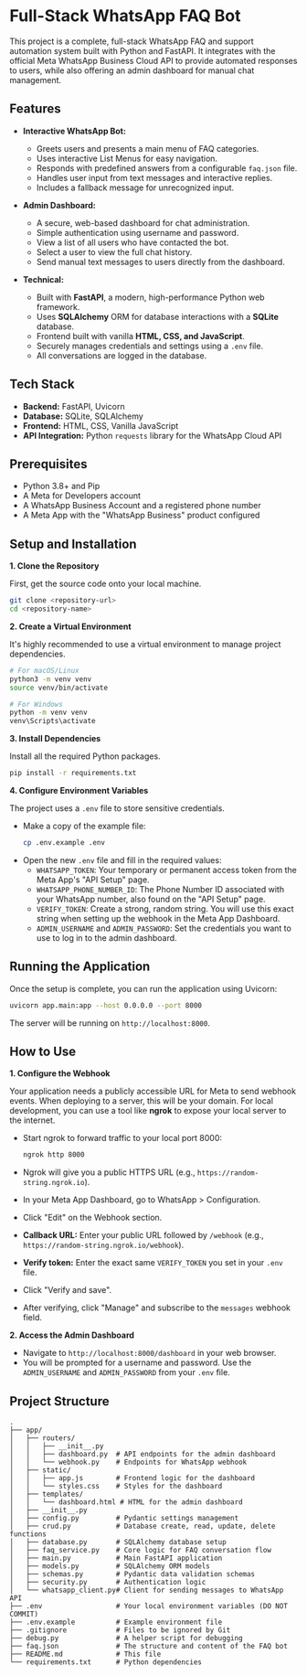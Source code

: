 # Full-Stack WhatsApp FAQ Bot

This project is a complete, full-stack WhatsApp FAQ and support automation system built with Python and FastAPI. It integrates with the official Meta WhatsApp Business Cloud API to provide automated responses to users, while also offering an admin dashboard for manual chat management.

## Features

- **Interactive WhatsApp Bot:**
  - Greets users and presents a main menu of FAQ categories.
  - Uses interactive List Menus for easy navigation.
  - Responds with predefined answers from a configurable `faq.json` file.
  - Handles user input from text messages and interactive replies.
  - Includes a fallback message for unrecognized input.

- **Admin Dashboard:**
  - A secure, web-based dashboard for chat administration.
  - Simple authentication using username and password.
  - View a list of all users who have contacted the bot.
  - Select a user to view the full chat history.
  - Send manual text messages to users directly from the dashboard.

- **Technical:**
  - Built with **FastAPI**, a modern, high-performance Python web framework.
  - Uses **SQLAlchemy** ORM for database interactions with a **SQLite** database.
  - Frontend built with vanilla **HTML, CSS, and JavaScript**.
  - Securely manages credentials and settings using a `.env` file.
  - All conversations are logged in the database.

## Tech Stack

- **Backend:** FastAPI, Uvicorn
- **Database:** SQLite, SQLAlchemy
- **Frontend:** HTML, CSS, Vanilla JavaScript
- **API Integration:** Python `requests` library for the WhatsApp Cloud API

## Prerequisites

- Python 3.8+ and Pip
- A Meta for Developers account
- A WhatsApp Business Account and a registered phone number
- A Meta App with the "WhatsApp Business" product configured

## Setup and Installation

**1. Clone the Repository**

First, get the source code onto your local machine.
```bash
git clone <repository-url>
cd <repository-name>
```

**2. Create a Virtual Environment**

It's highly recommended to use a virtual environment to manage project dependencies.
```bash
# For macOS/Linux
python3 -m venv venv
source venv/bin/activate

# For Windows
python -m venv venv
venv\Scripts\activate
```

**3. Install Dependencies**

Install all the required Python packages.
```bash
pip install -r requirements.txt
```

**4. Configure Environment Variables**

The project uses a `.env` file to store sensitive credentials.

- Make a copy of the example file:
  ```bash
  cp .env.example .env
  ```
- Open the new `.env` file and fill in the required values:
  - `WHATSAPP_TOKEN`: Your temporary or permanent access token from the Meta App's "API Setup" page.
  - `WHATSAPP_PHONE_NUMBER_ID`: The Phone Number ID associated with your WhatsApp number, also found on the "API Setup" page.
  - `VERIFY_TOKEN`: Create a strong, random string. You will use this exact string when setting up the webhook in the Meta App Dashboard.
  - `ADMIN_USERNAME` and `ADMIN_PASSWORD`: Set the credentials you want to use to log in to the admin dashboard.

## Running the Application

Once the setup is complete, you can run the application using Uvicorn:
```bash
uvicorn app.main:app --host 0.0.0.0 --port 8000
```
The server will be running on `http://localhost:8000`.

## How to Use

**1. Configure the Webhook**

Your application needs a publicly accessible URL for Meta to send webhook events. When deploying to a server, this will be your domain. For local development, you can use a tool like **ngrok** to expose your local server to the internet.

- Start ngrok to forward traffic to your local port 8000:
  ```bash
  ngrok http 8000
  ```
- Ngrok will give you a public HTTPS URL (e.g., `https://random-string.ngrok.io`).

- In your Meta App Dashboard, go to WhatsApp > Configuration.
- Click "Edit" on the Webhook section.
- **Callback URL:** Enter your public URL followed by `/webhook` (e.g., `https://random-string.ngrok.io/webhook`).
- **Verify token:** Enter the exact same `VERIFY_TOKEN` you set in your `.env` file.
- Click "Verify and save".

- After verifying, click "Manage" and subscribe to the `messages` webhook field.

**2. Access the Admin Dashboard**

- Navigate to `http://localhost:8000/dashboard` in your web browser.
- You will be prompted for a username and password. Use the `ADMIN_USERNAME` and `ADMIN_PASSWORD` from your `.env` file.

## Project Structure

```
.
├── app/
│   ├── routers/
│   │   ├── __init__.py
│   │   ├── dashboard.py  # API endpoints for the admin dashboard
│   │   └── webhook.py    # Endpoints for WhatsApp webhook
│   ├── static/
│   │   ├── app.js        # Frontend logic for the dashboard
│   │   └── styles.css    # Styles for the dashboard
│   ├── templates/
│   │   └── dashboard.html # HTML for the admin dashboard
│   ├── __init__.py
│   ├── config.py         # Pydantic settings management
│   ├── crud.py           # Database create, read, update, delete functions
│   ├── database.py       # SQLAlchemy database setup
│   ├── faq_service.py    # Core logic for FAQ conversation flow
│   ├── main.py           # Main FastAPI application
│   ├── models.py         # SQLAlchemy ORM models
│   ├── schemas.py        # Pydantic data validation schemas
│   ├── security.py       # Authentication logic
│   └── whatsapp_client.py# Client for sending messages to WhatsApp API
├── .env                  # Your local environment variables (DO NOT COMMIT)
├── .env.example          # Example environment file
├── .gitignore            # Files to be ignored by Git
├── debug.py              # A helper script for debugging
├── faq.json              # The structure and content of the FAQ bot
├── README.md             # This file
└── requirements.txt      # Python dependencies
```

